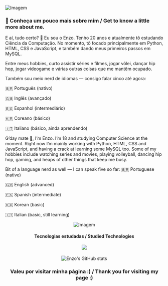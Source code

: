 <p align="left">
  <img align="center" src="https://github.com/RosalindaLaass/RosalindaLaass/assets/91973539/a70d20dd-a77d-41e8-9550-b98224b5e9e4" alt="Imagem">
</p>

### 🌾 Conheça um pouco mais sobre mim / Get to know a little more about me.

E aí, tudo certo? 👋 Eu sou o Enzo.
Tenho 20 anos e atualmente tô estudando Ciência da Computação.
No momento, tô focado principalmente em Python, HTML, CSS e JavaScript, e também dando meus primeiros passos em MySQL.

Entre meus hobbies, curto assistir séries e filmes, jogar vôlei, dançar hip hop, jogar videogame e várias outras coisas que me mantêm ocupado.

Também sou meio nerd de idiomas — consigo falar cinco até agora:

🇧🇷 Português (nativo)

🇬🇧 Inglês (avançado)

🇪🇸 Espanhol (intermediário)

🇰🇷 Coreano (básico)

🇮🇹 Italiano (básico, ainda aprendendo)

G’day mate 👋, I’m Enzo. I’m 18 and studying Computer Science at the moment. Right now I’m mainly working with Python, HTML, CSS and JavaScript, and having a crack at learning some MySQL too. Some of my hobbies include watching series and movies, playing volleyball, dancing hip hop, gaming, and heaps of other things that keep me busy.

Bit of a language nerd as well — I can speak five so far:
🇧🇷 Portuguese (native)

🇬🇧 English (advanced)

🇪🇸 Spanish (intermediate)

🇰🇷 Korean (basic)

🇮🇹 Italian (basic, still learning)

<p align="center">
  <img align="center" src="https://github.com/RosalindaLaass/RosalindaLaass/assets/91973539/c9aaf72c-d27c-4f30-b703-975bfc571b93" alt="Imagem">
</p>

<h4 align="center">Tecnologias estudadas / Studied Technologies </h4>

<p align="center">
  <a href="https://skillicons.dev">
    <img src="https://skillicons.dev/icons?i=html,css,js,py,mysql," />
  </a>
</p>

<h4> </h4>

<p align="center">
  <img src="https://github-readme-stats.vercel.app/api?username=zobedd&show_icons=true&theme=gruvbox" alt="Enzo's GitHub stats">
</p>


<h3 align="center"> Valeu por visitar minha página :) / Thank you for visiting my page :) </h3>
